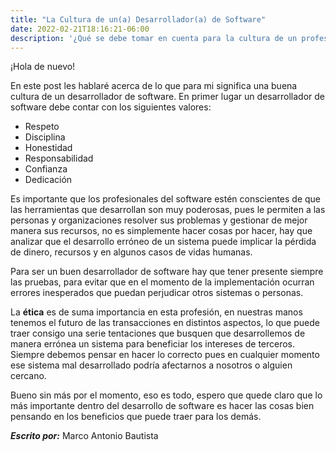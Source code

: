 ```yaml
---
title: "La Cultura de un(a) Desarrollador(a) de Software"
date: 2022-02-21T18:16:21-06:00
description: '¿Qué se debe tomar en cuenta para la cultura de un profesional de software?'
---
```


¡Hola de nuevo!

En este post les hablaré acerca de lo que para mi significa una buena cultura de un desarrollador de software. En primer lugar un desarrollador de software debe contar con los siguientes valores:

- Respeto
- Disciplina
- Honestidad
- Responsabilidad
- Confianza
- Dedicación

Es importante que los profesionales del software estén conscientes de que las herramientas que desarrollan son muy poderosas, pues le permiten a las personas y organizaciones resolver sus problemas y gestionar de mejor manera sus recursos, no es simplemente hacer cosas por hacer, hay que analizar que el desarrollo erróneo de un sistema puede implicar la pérdida de dinero, recursos y en algunos casos de vidas humanas.

Para ser un buen desarrollador de software hay que tener presente siempre las pruebas, para evitar que en el momento de la implementación ocurran errores inesperados que puedan perjudicar otros sistemas o personas.

La **ética** es de suma importancia en esta profesión, en nuestras manos tenemos el futuro de las transacciones en distintos aspectos, lo que puede traer consigo una serie tentaciones que busquen que desarrollemos de manera errónea un sistema para beneficiar los intereses de terceros. Siempre debemos pensar en hacer lo correcto pues en cualquier momento ese sistema mal desarrollado podría afectarnos a nosotros o alguien cercano.

Bueno sin más por el momento, eso es todo, espero que quede claro que lo más importante dentro del desarrollo de software es hacer las cosas bien pensando en los beneficios que puede traer para los demás.

***Escrito por:*** Marco Antonio Bautista
